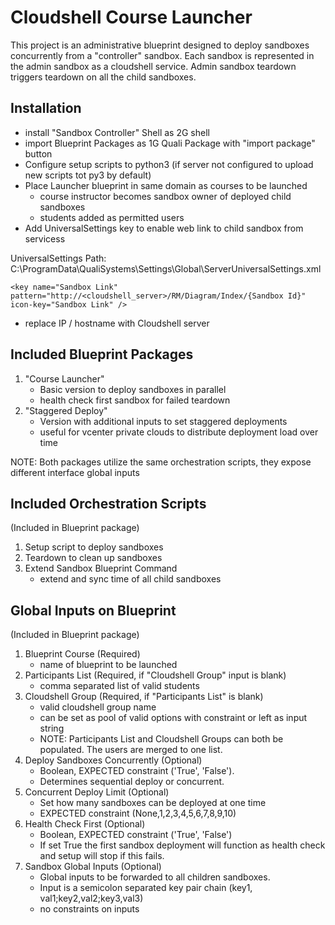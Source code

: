 # Cloudshell Course Launcher
This project is an administrative blueprint designed to deploy sandboxes concurrently from a "controller" sandbox. 
Each sandbox is represented in the admin sandbox as a cloudshell service. 
Admin sandbox teardown triggers teardown on all the child sandboxes.

## Installation
- install "Sandbox Controller" Shell as 2G shell
- import Blueprint Packages as 1G Quali Package with "import package" button
- Configure setup scripts to python3 (if server not configured to upload new scripts tot py3 by default)
- Place Launcher blueprint in same domain as courses to be launched
    - course instructor becomes sandbox owner of deployed child sandboxes
    - students added as permitted users
- Add UniversalSettings key to enable web link to child sandbox from servicess 

UniversalSettings Path:
C:\ProgramData\QualiSystems\Settings\Global\ServerUniversalSettings.xml
 ```
 <key name="Sandbox Link" pattern="http://<cloudshell_server>/RM/Diagram/Index/{Sandbox Id}" icon-key="Sandbox Link" />
 ``` 
- replace IP / hostname with Cloudshell server

## Included Blueprint Packages
 1. "Course Launcher"
    - Basic version to deploy sandboxes in parallel
    - health check first sandbox for failed teardown
 2. "Staggered Deploy" 
    - Version with additional inputs to set staggered deployments 
    - useful for vcenter private clouds to distribute deployment load over time
    
NOTE: Both packages utilize the same orchestration scripts, they expose different interface global inputs

## Included Orchestration Scripts
(Included in Blueprint package)
1. Setup script to deploy sandboxes
2. Teardown to clean up sandboxes
3. Extend Sandbox Blueprint Command
   - extend and sync time of all child sandboxes 
   
## Global Inputs on Blueprint
(Included in Blueprint package)
1. Blueprint Course (Required)
    - name of blueprint to be launched
2. Participants List (Required, if "Cloudshell Group" input is blank)
    - comma separated list of valid students
3. Cloudshell Group (Required, if "Participants List" is blank)
    - valid cloudshell group name 
    - can be set as pool of valid options with constraint or left as input string
    - NOTE: Participants List and Cloudshell Groups can both be populated. The users are merged to one list.
4. Deploy Sandboxes Concurrently (Optional)
    - Boolean, EXPECTED constraint ('True', 'False'). 
    - Determines sequential deploy or concurrent.
5. Concurrent Deploy Limit (Optional)
    - Set how many sandboxes can be deployed at one time
    - EXPECTED constraint (None,1,2,3,4,5,6,7,8,9,10)
6. Health Check First (Optional)
    - Boolean, EXPECTED constraint ('True', 'False')
    - If set True the first sandbox deployment will function as health check and setup will stop if this fails.
7. Sandbox Global Inputs (Optional)
    - Global inputs to be forwarded to all children sandboxes. 
    - Input is a semicolon separated key pair chain (key1, val1;key2,val2;key3,val3)
    - no constraints on inputs
